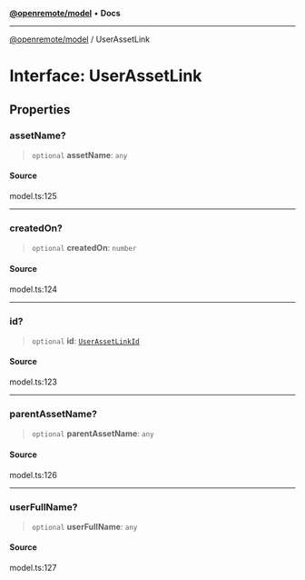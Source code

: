 [**@openremote/model**](../README.md) • **Docs**

***

[@openremote/model](../globals.md) / UserAssetLink

# Interface: UserAssetLink

## Properties

### assetName?

> `optional` **assetName**: `any`

#### Source

model.ts:125

***

### createdOn?

> `optional` **createdOn**: `number`

#### Source

model.ts:124

***

### id?

> `optional` **id**: [`UserAssetLinkId`](UserAssetLinkId.md)

#### Source

model.ts:123

***

### parentAssetName?

> `optional` **parentAssetName**: `any`

#### Source

model.ts:126

***

### userFullName?

> `optional` **userFullName**: `any`

#### Source

model.ts:127

